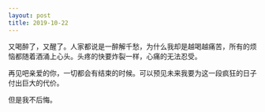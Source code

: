 ```yaml
---
layout: post
title: 2019-10-22 
---
```



又喝醉了，又醒了。人家都说是一醉解千愁，为什么我却是越喝越痛苦，所有的烦恼都随着酒涌上心头。头疼的快要炸裂一样，心痛的无法忍受。

再见吧亲爱的你，一切都会有结束的时候。可以预见未来我要为这一段疯狂的日子付出巨大的代价。

但是我不后悔。